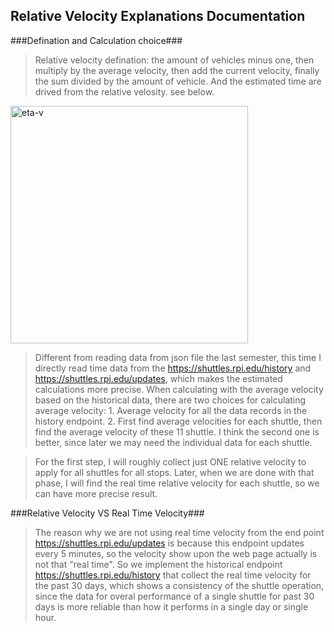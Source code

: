 ## Relative Velocity Explanations Documentation

###Defination and Calculation choice###

>Relative velocity defination: the amount of vehicles minus one, then multiply by the average 
velocity, then add the current velocity, finally the sum divided by the amount of vehicle. And the estimated time are drived from the relative velosity. see below.
<img width="380" alt="eta-v" src="https://user-images.githubusercontent.com/42976354/53597218-9fce0b00-3b6f-11e9-8351-7aa138710b16.PNG">

>Different from reading data from json file the last semester, this time I directly read time data from the 
https://shuttles.rpi.edu/history and 
https://shuttles.rpi.edu/updates, which makes the estimated calculations more precise. When calculating with the average 
velocity based on the historical data, there are two choices for calculating average velocity: 1. Average velocity 
for all the data records in the history endpoint. 2. First find average velocities for each shuttle, then find the average 
velocity of these 11 shuttle. I think the second one is better, since later we may need the individual data for each shuttle.

>For the first step, I will roughly collect just ONE relative velocity to apply for all shuttles for all stops. Later, when we are done with that phase, I will find the real time relative velocity for each shuttle, so we can have more precise result.


###Relative Velocity VS Real Time Velocity###

>The reason why we are not using real time velocity from the end point https://shuttles.rpi.edu/updates is because this endpoint updates every 5 minutes, so the velocity show upon the web page actually is not that "real time". So we implement the historical endpoint https://shuttles.rpi.edu/history that collect the real time velocity for the past 30 days, which shows a consistency of the shuttle operation, since the data for overal performance of a single shuttle for past 30 days is more reliable than how it performs in a single day or single hour.

